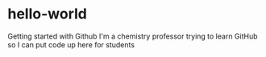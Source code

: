 # hello-world
Getting started with Github
I'm a chemistry professor trying to learn GitHub so I can put code up here for students
